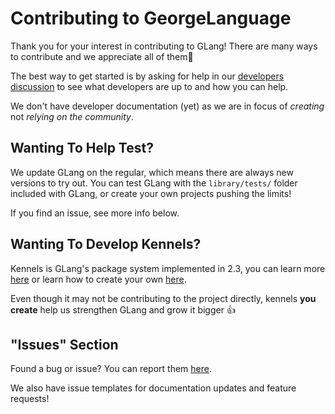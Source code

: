 # Contributing to GeorgeLanguage

Thank you for your interest in contributing to GLang! There are many ways to contribute
and we appreciate all of them🙏

The best way to get started is by asking for help in our [developers discussion](https://github.com/mpsoftwarefoundation/GeorgeLanguage/discussions/categories/developers-discussion) to see what developers are up to and how you can help.

We don't have developer documentation (yet) as we are in focus of _creating_ not _relying on the community_.

## Wanting To Help Test?

We update GLang on the regular, which means there are always new versions to try out. You can test GLang with the `library/tests/` folder included with GLang, or create your own projects pushing the limits!

If you find an issue, see more info below.

## Wanting To Develop Kennels?

Kennels is GLang's package system implemented in 2.3, you can learn more [here](https://sites.google.com/view/george-lang/documentation/standard-docs/kennels/about-kennels?authuser=0) or learn how to create your own [here](https://sites.google.com/view/george-lang/documentation/standard-docs/kennels/creating-kennels?authuser=0).

Even though it may not be contributing to the project directly, kennels **you create** help us strengthen GLang and grow it bigger 👍

## "Issues" Section

Found a bug or issue? You can report them [here](https://github.com/mpsoftwarefoundation/GeorgeLanguage/issues).

We also have issue templates for documentation updates and feature requests!
